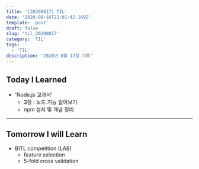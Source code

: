 ```yaml
---
title: '[20200817] TIL'
date: '2020-08-16T22:01:42.169Z'
template: 'post'
draft: false
slug: 'til_20200817'
category: 'TIL'
tags:
  - 'TIL'
description: '2020년 8월 17일 기록'
---
```


## Today I Learned

- 'Node.js 교과서'
  - 3장 : 노드 기능 알아보기
  - npm 설치 및 개념 정리

<hr>

## Tomorrow I will Learn

- BITL competition (LAB)
  - feature selection
  - 5-fold cross validation
